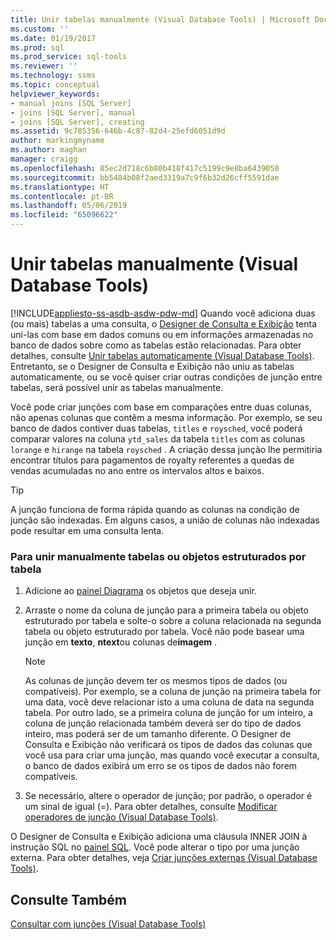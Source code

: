 ```yaml
---
title: Unir tabelas manualmente (Visual Database Tools) | Microsoft Docs
ms.custom: ''
ms.date: 01/19/2017
ms.prod: sql
ms.prod_service: sql-tools
ms.reviewer: ''
ms.technology: ssms
ms.topic: conceptual
helpviewer_keywords:
- manual joins [SQL Server]
- joins [SQL Server], manual
- joins [SQL Server], creating
ms.assetid: 9c785356-646b-4c87-82d4-25efd6051d9d
author: markingmyname
ms.author: maghan
manager: craigg
ms.openlocfilehash: 85ec2d718c6b80b418f417c5199c9e8ba6439050
ms.sourcegitcommit: bb5484b08f2aed3319a7c9f6b32d26cff5591dae
ms.translationtype: HT
ms.contentlocale: pt-BR
ms.lasthandoff: 05/06/2019
ms.locfileid: "65096622"
---
```

# <a name="join-tables-manually-visual-database-tools"></a>Unir tabelas manualmente (Visual Database Tools)
[!INCLUDE[appliesto-ss-asdb-asdw-pdw-md](../../includes/appliesto-ss-asdb-asdw-pdw-md.md)]
Quando você adiciona duas (ou mais) tabelas a uma consulta, o [Designer de Consulta e Exibição](../../ssms/visual-db-tools/query-and-view-designer-tools-visual-database-tools.md) tenta uni-las com base em dados comuns ou em informações armazenadas no banco de dados sobre como as tabelas estão relacionadas. Para obter detalhes, consulte [Unir tabelas automaticamente &#40;Visual Database Tools&#41;](../../ssms/visual-db-tools/join-tables-automatically-visual-database-tools.md). Entretanto, se o Designer de Consulta e Exibição não uniu as tabelas automaticamente, ou se você quiser criar outras condições de junção entre tabelas, será possível unir as tabelas manualmente.  
  
Você pode criar junções com base em comparações entre duas colunas, não apenas colunas que contêm a mesma informação. Por exemplo, se seu banco de dados contiver duas tabelas, `titles` e `roysched`, você poderá comparar valores na coluna `ytd_sales` da tabela `titles` com as colunas `lorange` e `hirange` na tabela `roysched` . A criação dessa junção lhe permitiria encontrar títulos para pagamentos de royalty referentes a quedas de vendas acumuladas no ano entre os intervalos altos e baixos.  
  
> [!TIP]  
> A junção funciona de forma rápida quando as colunas na condição de junção são indexadas. Em alguns casos, a união de colunas não indexadas pode resultar em uma consulta lenta.  
  
### <a name="to-manually-join-tables-or-table-structured-objects"></a>Para unir manualmente tabelas ou objetos estruturados por tabela  
  
1.  Adicione ao [painel Diagrama](../../ssms/visual-db-tools/diagram-pane-visual-database-tools.md) os objetos que deseja unir.  
  
2.  Arraste o nome da coluna de junção para a primeira tabela ou objeto estruturado por tabela e solte-o sobre a coluna relacionada na segunda tabela ou objeto estruturado por tabela. Você não pode basear uma junção em **texto**, **ntext**ou colunas de**imagem** .  
  
    > [!NOTE]  
    > As colunas de junção devem ter os mesmos tipos de dados (ou compatíveis). Por exemplo, se a coluna de junção na primeira tabela for uma data, você deve relacionar isto a uma coluna de data na segunda tabela. Por outro lado, se a primeira coluna de junção for um inteiro, a coluna de junção relacionada também deverá ser do tipo de dados inteiro, mas poderá ser de um tamanho diferente. O Designer de Consulta e Exibição não verificará os tipos de dados das colunas que você usa para criar uma junção, mas quando você executar a consulta, o banco de dados exibirá um erro se os tipos de dados não forem compatíveis.  
  
3.  Se necessário, altere o operador de junção; por padrão, o operador é um sinal de igual (=). Para obter detalhes, consulte [Modificar operadores de junção &#40;Visual Database Tools&#41;](../../ssms/visual-db-tools/modify-join-operators-visual-database-tools.md).  
  
O Designer de Consulta e Exibição adiciona uma cláusula INNER JOIN à instrução SQL no [painel SQL](../../ssms/visual-db-tools/sql-pane-visual-database-tools.md). Você pode alterar o tipo por uma junção externa. Para obter detalhes, veja [Criar junções externas &#40;Visual Database Tools&#41;](../../ssms/visual-db-tools/create-outer-joins-visual-database-tools.md).  
  
## <a name="see-also"></a>Consulte Também  
[Consultar com junções &#40;Visual Database Tools&#41;](../../ssms/visual-db-tools/query-with-joins-visual-database-tools.md)  
  

